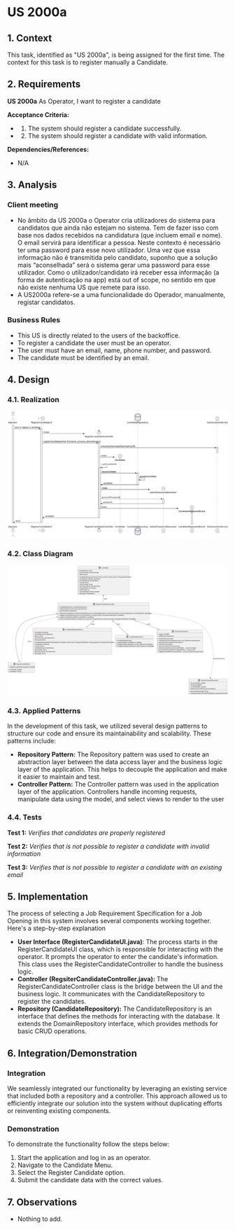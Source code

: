 # US 2000a

## 1. Context

This task, identified as "US 2000a", is being assigned for the first time. The context for this task is to register manually a Candidate.

## 2. Requirements

**US 2000a** As Operator, I want to register a candidate

**Acceptance Criteria:**
- 1. The system should register a candidate successfully.
- 2. The system should register a candidate with valid information.


**Dependencies/References:**

- N/A

## 3. Analysis

### Client meeting

-  No âmbito da US 2000a o Operator cria utilizadores do sistema para candidatos que ainda não estejam no sistema. Tem de fazer isso com base nos dados recebidos na candidatura (que incluem email e nome). O email servirá para identificar a pessoa. Neste contexto é necessário ter uma password para esse novo utilizador. Uma vez que essa informação não é transmitida pelo candidato, suponho que a solução mais “aconselhada” será o sistema gerar uma password para esse utilizador. Como o utilizador/candidato irá receber essa informação (a forma de autenticação na app) está out of scope, no sentido em que não existe nenhuma US que remete para isso.
-  A US2000a refere-se a uma funcionalidade do Operador, manualmente, registar candidatos.

### Business Rules

- This US is directly related to the users of the backoffice.
- To register a candidate the user must be an operator.
- The user must have an email, name, phone number, and password.
- The candidate must be identified by an email.

## 4. Design

### 4.1. Realization

![SD](SD/SD.svg)

### 4.2. Class Diagram

![CD](CD/CD.svg)

### 4.3. Applied Patterns

In the development of this task, we utilized several design patterns to structure our code and ensure its
maintainability and scalability. These patterns include:


- **Repository Pattern:** The Repository pattern was used to create an abstraction layer between the data access layer
  and the business logic layer of the application. This helps to decouple the application and make it easier to maintain
  and test.
- **Controller Pattern:** The Controller pattern was used in the application layer of the application. Controllers
  handle incoming requests, manipulate data using the model, and select views to render to the user

### 4.4. Tests

**Test 1:** *Verifies that candidates are properly registered*

**Test 2:** *Verifies that is not possible to register a candidate with invalid information*

**Test 3:** *Verifies that is not possible to register a candidate with an existing email*


## 5. Implementation

The process of selecting a Job Requirement Specification for a Job Opening in this system involves several components working together. Here's a step-by-step
explanation

- **User Interface (RegisterCandidateUI.java)**: The process starts in the RegisterCandidateUI class, which is responsible for interacting with the operator. It prompts the operator to enter the candidate's information. This class uses the RegisterCandidateController to handle the business logic.
- **Controller (RegsiterCandidateController.java):** The RegisterCandidateController class is the bridge between the UI and the business logic. It communicates with the CandidateRepository to register the candidates.
- **Repository (CandidateRepository):** The CandidateRepository is an interface that defines the methods for interacting with the database. It extends the DomainRepository interface, which provides methods for basic CRUD operations.

## 6. Integration/Demonstration

### Integration

We seamlessly integrated our functionality by leveraging an existing service that included both a repository and a
controller. This approach allowed us to efficiently integrate our solution into the system without duplicating efforts
or reinventing existing components.

### Demonstration

To demonstrate the functionality follow the steps below:

1. Start the application and log in as an operator.
2. Navigate to the Candidate Menu.
3. Select the Register Candidate option.
4. Submit the candidate data with the correct values.

## 7. Observations

- Nothing to add.